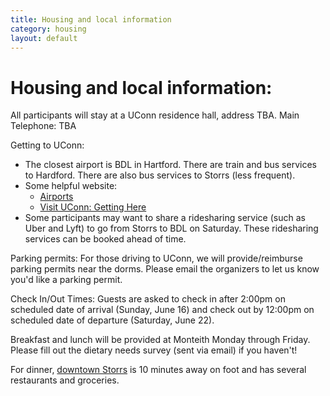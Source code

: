 ```yaml
---
title: Housing and local information
category: housing
layout: default
---
```


# Housing and local information: 

All participants will stay at a UConn residence hall, address TBA.
Main Telephone: TBA

Getting to UConn:
* The closest airport is BDL in Hartford. There are train and bus services to Hardford. There are also bus services to Storrs (less frequent). 
* Some helpful website: 
    * [Airports](https://transpo.uconn.edu/airports/)
    * [Visit UConn: Getting Here](https://partnerships.global.uconn.edu/visit-uconn-global/visit-uconn-getting-here/)
* Some participants may want to share a ridesharing service (such as Uber and Lyft) to go from Storrs to BDL on Saturday. These ridesharing services can be booked ahead of time.

Parking permits: For those driving to UConn, we will provide/reimburse parking permits near the dorms. Please email the organizers to let us know you'd like a parking permit.

Check In/Out Times: Guests are asked to check in after 2:00pm on scheduled date of arrival (Sunday, June 16) and check out by 12:00pm on scheduled date of departure (Saturday, June 22). 

Breakfast and lunch will be provided at Monteith Monday through Friday. Please fill out the dietary needs survey (sent via email) if you haven't!

For dinner, [downtown Storrs](https://www.downtownstorrs.org) is 10 minutes away on foot​ and has several restaurants and groceries. 